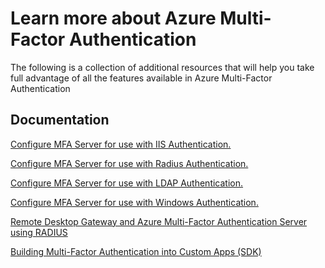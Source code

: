 <properties 
	pageTitle="Azure Multi-Factor Authentication - Learn More" 
	description="This is the Azure Multi-factor authentication page that provides links to additional content for Azure Multi-Factor Authentication.  From here you can learn about additional topics on Multi-Factor Authentication." 
	services="multi-factor-authentication" 
	documentationCenter="" 
	authors="billmath" 
	manager="stevenpo" 
	editor="curtland"/>

<tags
	ms.service="multi-factor-authentication"
	ms.date="11/19/2015"
	wacn.date=""/>

# Learn more about Azure Multi-Factor Authentication


The following is a collection of additional resources that will help you take full advantage of all the features available in Azure Multi-Factor Authentication

## Documentation

[Configure MFA Server for use with IIS Authentication.](https://msdn.microsoft.com/zh-cn/library/azure/dn394291.aspx)

[Configure MFA Server for use with Radius Authentication.](https://msdn.microsoft.com/zh-cn/library/azure/dn394299.aspx)

[Configure MFA Server for use with LDAP Authentication.](https://msdn.microsoft.com/zh-cn/library/azure/dn394286.aspx)

[Configure MFA Server for use with Windows Authentication.](https://msdn.microsoft.com/zh-cn/library/azure/dn394278.aspx)

[Remote Desktop Gateway and Azure Multi-Factor Authentication Server using RADIUS](https://msdn.microsoft.com/zh-cn/library/azure/dn394287.aspx)

[Building Multi-Factor Authentication into Custom Apps (SDK)](https://msdn.microsoft.com/zh-cn/library/azure/dn249464.aspx)


 